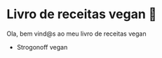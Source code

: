 # Livro de receitas vegan :mushroom:

Ola, bem vind@s ao meu livro de receitas vegan

-  Strogonoff vegan 

  

